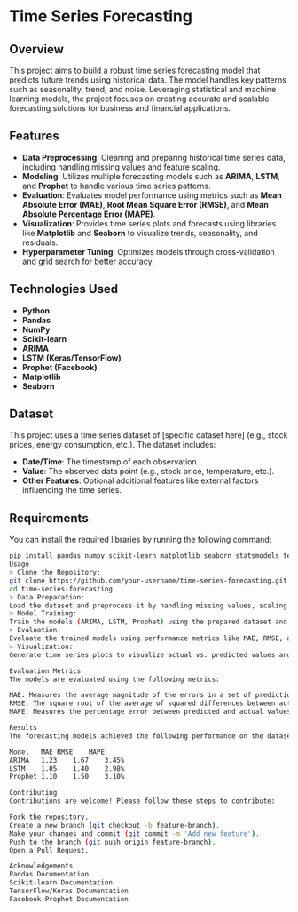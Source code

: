 # Time Series Forecasting 

## Overview

This project aims to build a robust time series forecasting model that predicts future trends using historical data. The model handles key patterns such as seasonality, trend, and noise. Leveraging statistical and machine learning models, the project focuses on creating accurate and scalable forecasting solutions for business and financial applications.

## Features

- **Data Preprocessing**: Cleaning and preparing historical time series data, including handling missing values and feature scaling.
- **Modeling**: Utilizes multiple forecasting models such as **ARIMA**, **LSTM**, and **Prophet** to handle various time series patterns.
- **Evaluation**: Evaluates model performance using metrics such as **Mean Absolute Error (MAE)**, **Root Mean Square Error (RMSE)**, and **Mean Absolute Percentage Error (MAPE)**.
- **Visualization**: Provides time series plots and forecasts using libraries like **Matplotlib** and **Seaborn** to visualize trends, seasonality, and residuals.
- **Hyperparameter Tuning**: Optimizes models through cross-validation and grid search for better accuracy.

## Technologies Used

- **Python**
- **Pandas**
- **NumPy**
- **Scikit-learn**
- **ARIMA**
- **LSTM (Keras/TensorFlow)**
- **Prophet (Facebook)**
- **Matplotlib**
- **Seaborn**

## Dataset

This project uses a time series dataset of [specific dataset here] (e.g., stock prices, energy consumption, etc.). The dataset includes:
- **Date/Time**: The timestamp of each observation.
- **Value**: The observed data point (e.g., stock price, temperature, etc.).
- **Other Features**: Optional additional features like external factors influencing the time series.

## Requirements

You can install the required libraries by running the following command:

```bash
pip install pandas numpy scikit-learn matplotlib seaborn statsmodels tensorflow prophet
Usage
> Clone the Repository:
git clone https://github.com/your-username/time-series-forecasting.git
cd time-series-forecasting
> Data Preparation:
Load the dataset and preprocess it by handling missing values, scaling features, and splitting the data into training and testing sets.
> Model Training:
Train the models (ARIMA, LSTM, Prophet) using the prepared dataset and visualize the predictions.
> Evaluation:
Evaluate the trained models using performance metrics like MAE, RMSE, and MAPE.
> Visualization:
Generate time series plots to visualize actual vs. predicted values and residuals.

Evaluation Metrics
The models are evaluated using the following metrics:

MAE: Measures the average magnitude of the errors in a set of predictions.
RMSE: The square root of the average of squared differences between actual and predicted values.
MAPE: Measures the percentage error between predicted and actual values.

Results
The forecasting models achieved the following performance on the dataset:

Model	MAE	RMSE	MAPE
ARIMA	1.23	1.67	3.45%
LSTM	1.05	1.40	2.98%
Prophet	1.10	1.50	3.10%

Contributing
Contributions are welcome! Please follow these steps to contribute:

Fork the repository.
Create a new branch (git checkout -b feature-branch).
Make your changes and commit (git commit -m 'Add new feature').
Push to the branch (git push origin feature-branch).
Open a Pull Request.

Acknowledgements
Pandas Documentation
Scikit-learn Documentation
TensorFlow/Keras Documentation
Facebook Prophet Documentation
